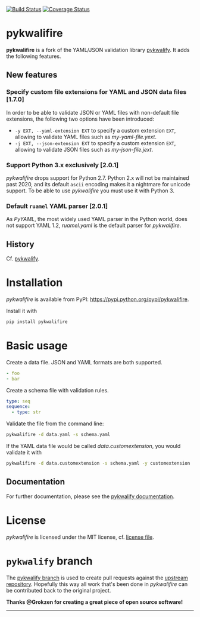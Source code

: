 [![Build Status](https://travis-ci.org/sdruskat/pykwalifire.svg?branch=master)](https://travis-ci.org/sdruskat/pykwalifire) [![Coverage Status](https://coveralls.io/repos/github/sdruskat/pykwalifire/badge.svg?branch=master)](https://coveralls.io/github/sdruskat/pykwalifire?branch=master)

# pykwalifire

**pykwalifire** is a fork of the YAML/JSON validation library [pykwalify](https://github.com/Grokzen/pykwalify).
It adds the following features.

## New features

### Specify custom file extensions for YAML and JSON data files [1.7.0]

In order to be able to validate JSON or YAML files with non-default file extensions, 
the following two options have been introduced:

- `-y EXT, --yaml-extension EXT` to specify a custom extension `EXT`, allowing to
validate YAML files such as *my-yaml-file.yext*.
- `-j EXT, --json-extension EXT` to specify a custom extension `EXT`, allowing to
validate JSON files such as *my-json-file.jext*.

### Support Python 3.x exclusively [2.0.1]

*pykwalifire* drops support for Python 2.7. Python 2.x will not be maintained
past 2020, and its default `ascii` encoding makes it a nightmare for unicode
support. To be able to use *pykwalifire* you must use it with Python 3.

### Default `ruamel` YAML parser [2.0.1]

As *PyYAML*, the most widely used YAML parser in the Python world, does not
support YAML 1.2, *ruamel.yaml* is the default parser for *pykwalifire*.

## History

Cf. [pykwalify](https://github.com/Grokzen/pykwalify).

# Installation

*pykwalifire* is available from PyPI: https://pypi.python.org/pypi/pykwalifire.

Install it with 

```bash
pip install pykwalifire
```

# Basic usage

Create a data file. JSON and YAML formats are both supported.

```yaml
- foo
- bar
```

Create a schema file with validation rules.

```yaml
type: seq
sequence:
  - type: str
```

Validate the file from the command line:

```bash
pykwalifire -d data.yaml -s schema.yaml
```

If the YAML data file would be called *data.customextension*, you would validate it
with

```bash
pykwalifire -d data.customextension -s schema.yaml -y customextension
```


## Documentation

For further documentation, please see the [pykwalify documentation](http://pykwalify.readthedocs.io/en/master/).

# License

*pykwalifire* is licensed under the MIT license, cf. [license file](LICENSE.md).

# `pykwalify` branch

The [pykwalify branch](https://github.com/sdruskat/pykwalifire/tree/pykwalify)
is used to create pull requests against the [upstream repository](https://github.com/Grokzen/pykwalify).
Hopefully this way all work that's been done in *pykwalifire* can be contributed
back to the original project.

**Thanks @Grokzen for creating a great piece of open source software!**

---

